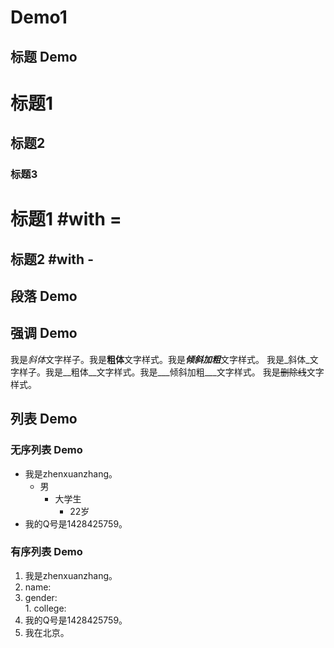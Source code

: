 # Demo1

## 标题 Demo

# 标题1
## 标题2
### 标题3

标题1  #with =
===

标题2  #with -
---


## 段落 Demo


	
## 强调 Demo

我是*斜体*文字样子。我是**粗体**文字样式。我是***倾斜加粗***文字样式。
我是_斜体_文字样子。我是__粗体__文字样式。我是___倾斜加粗___文字样式。
我是~~删除线~~文字样式。

## 列表 Demo
### 无序列表 Demo

- 我是zhenxuanzhang。  
  - 男
	- 大学生
		- 22岁
- 我的Q号是1428425759。


### 有序列表 Demo

1. 我是zhenxuanzhang。  
  1. name:  
  2. gender:  
	1. college:
2. 我的Q号是1428425759。
5. 我在北京。
